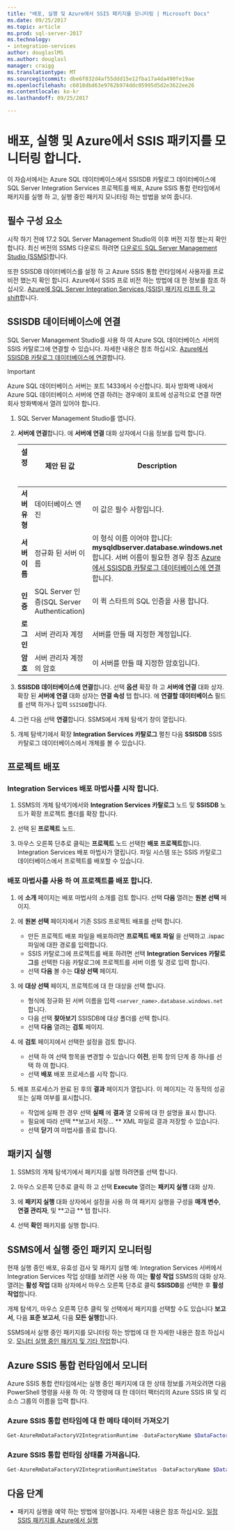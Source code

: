 ```yaml
---
title: "배포, 실행 및 Azure에서 SSIS 패키지를 모니터링 | Microsoft Docs"
ms.date: 09/25/2017
ms.topic: article
ms.prod: sql-server-2017
ms.technology:
- integration-services
author: douglaslMS
ms.author: douglasl
manager: craigg
ms.translationtype: MT
ms.sourcegitcommit: dbe6f832d4af55ddd15e12fba17a4da490fe19ae
ms.openlocfilehash: c6018dbd63e9762b974ddc05995d5d2e3622ee26
ms.contentlocale: ko-kr
ms.lasthandoff: 09/25/2017

---
```

# <a name="deploy-run-and-monitor-an-ssis-package-on-azure"></a>배포, 실행 및 Azure에서 SSIS 패키지를 모니터링 합니다.
이 자습서에서는 Azure SQL 데이터베이스에서 SSISDB 카탈로그 데이터베이스에 SQL Server Integration Services 프로젝트를 배포, Azure SSIS 통합 런타임에서 패키지를 실행 하 고, 실행 중인 패키지 모니터링 하는 방법을 보여 줍니다.

## <a name="prerequisites"></a>필수 구성 요소

시작 하기 전에 17.2 SQL Server Management Studio의 이후 버전 지정 했는지 확인 합니다. 최신 버전의 SSMS 다운로드 하려면 [다운로드 SQL Server Management Studio (SSMS)](https://docs.microsoft.com/sql/ssms/download-sql-server-management-studio-ssms)합니다.

또한 SSISDB 데이터베이스를 설정 하 고 Azure SSIS 통합 런타임에서 사용자를 프로 비전 했는지 확인 합니다. Azure에서 SSIS 프로 비전 하는 방법에 대 한 정보를 참조 하십시오. [Azure에 SQL Server Integration Services (SSIS) 패키지 리프트 하 고 shift](/azure/data-factory/quickstart-lift-shift-ssis-packages-powershell.md)합니다.

## <a name="connect-to-the-ssisdb-database"></a>SSISDB 데이터베이스에 연결

SQL Server Management Studio를 사용 하 여 Azure SQL 데이터베이스 서버의 SSIS 카탈로그에 연결할 수 있습니다. 자세한 내용은 참조 하십시오. [Azure에서 SSISDB 카탈로그 데이터베이스에 연결](ssis-azure-connect-to-catalog-database.md)합니다.

> [!IMPORTANT]
> Azure SQL 데이터베이스 서버는 포트 1433에서 수신합니다. 회사 방화벽 내에서 Azure SQL 데이터베이스 서버에 연결 하려는 경우에이 포트에 성공적으로 연결 하면 회사 방화벽에서 열려 있어야 합니다.

1. SQL Server Management Studio를 엽니다.

2. **서버에 연결**합니다. 에 **서버에 연결** 대화 상자에서 다음 정보를 입력 합니다.

   | 설정       | 제안 된 값 | Description | 
   | ------------ | ------------------ | ------------------------------------------------- | 
   | **서버 유형** | 데이터베이스 엔진 | 이 값은 필수 사항입니다. |
   | **서버 이름** | 정규화 된 서버 이름 | 이 형식 이름 이어야 합니다: **mysqldbserver.database.windows.net**합니다. 서버 이름이 필요한 경우 참조 [Azure에서 SSISDB 카탈로그 데이터베이스에 연결](ssis-azure-connect-to-catalog-database.md)합니다. |
   | **인증** | SQL Server 인증(SQL Server Authentication) | 이 퀵 스타트의 SQL 인증을 사용 합니다. |
   | **로그인** | 서버 관리자 계정 | 서버를 만들 때 지정한 계정입니다. |
   | **암호** | 서버 관리자 계정의 암호 | 이 서버를 만들 때 지정한 암호입니다. |

3. **SSISDB 데이터베이스에 연결**합니다. 선택 **옵션** 확장 하 고 **서버에 연결** 대화 상자. 확장 된 **서버에 연결** 대화 상자는 **연결 속성** 탭 합니다. 에 **연결할 데이터베이스** 필드를 선택 하거나 입력 `SSISDB`합니다.

4. 그런 다음 선택 **연결**합니다. SSMS에서 개체 탐색기 창이 열립니다. 

5. 개체 탐색기에서 확장 **Integration Services 카탈로그** 펼친 다음 **SSISDB** SSIS 카탈로그 데이터베이스에서 개체를 볼 수 있습니다.

## <a name="deploy-a-project"></a>프로젝트 배포

### <a name="start-the-integration-services-deployment-wizard"></a>Integration Services 배포 마법사를 시작 합니다.
1. SSMS의 개체 탐색기에서와 **Integration Services 카탈로그** 노드 및 **SSISDB** 노드가 확장 프로젝트 폴더를 확장 합니다.

2.  선택 된 **프로젝트** 노드.

3.  마우스 오른쪽 단추로 클릭는 **프로젝트** 노드 선택한 **배포 프로젝트**합니다. Integration Services 배포 마법사가 열립니다. 파일 시스템 또는 SSIS 카탈로그 데이터베이스에서 프로젝트를 배포할 수 있습니다.

### <a name="deploy-a-project-with-the-deployment-wizard"></a>배포 마법사를 사용 하 여 프로젝트를 배포 합니다.
1. 에 **소개** 페이지는 배포 마법사의 소개를 검토 합니다. 선택 **다음** 열려는 **원본 선택** 페이지.

2. 에 **원본 선택** 페이지에서 기존 SSIS 프로젝트 배포를 선택 합니다.
    -   만든 프로젝트 배포 파일을 배포하려면 **프로젝트 배포 파일** 을 선택하고 .ispac 파일에 대한 경로를 입력합니다.
    -   SSIS 카탈로그에 프로젝트를 배포 하려면 선택 **Integration Services 카탈로그**를 선택한 다음 카탈로그에 프로젝트를 서버 이름 및 경로 입력 합니다.
    -   선택 **다음** 볼 수는 **대상 선택** 페이지.
  
3.  에 **대상 선택** 페이지, 프로젝트에 대 한 대상을 선택 합니다.
    -   형식에 정규화 된 서버 이름을 입력 `<server_name>.database.windows.net`합니다.
    -   다음 선택 **찾아보기** SSISDB에 대상 폴더를 선택 합니다.
    -   선택 **다음** 열려는 **검토** 페이지.  
  
4.  에 **검토** 페이지에서 선택한 설정을 검토 합니다.
    -   선택 하 여 선택 항목을 변경할 수 있습니다 **이전**, 왼쪽 창의 단계 중 하나를 선택 하 여 합니다.
    -   선택 **배포** 배포 프로세스를 시작 합니다.
  
5.  배포 프로세스가 완료 된 후의 **결과** 페이지가 열립니다. 이 페이지는 각 동작의 성공 또는 실패 여부를 표시합니다.
    -   작업에 실패 한 경우 선택 **실패** 에 **결과** 열 오류에 대 한 설명을 표시 합니다.
    -   필요에 따라 선택 **보고서 저장... ** XML 파일로 결과 저장할 수 있습니다.
    -   선택 **닫기** 여 마법사를 종료 합니다.

## <a name="run-a-package"></a>패키지 실행

1. SSMS의 개체 탐색기에서 패키지를 실행 하려면를 선택 합니다.

2. 마우스 오른쪽 단추로 클릭 하 고 선택 **Execute** 열려는 **패키지 실행** 대화 상자.

3.  에 **패키지 실행** 대화 상자에서 설정을 사용 하 여 패키지 실행을 구성을 **매개 변수**, **연결 관리자**, 및 **고급 ** 탭 합니다.

4.  선택 **확인** 패키지를 실행 합니다.

## <a name="monitor-the-running-package-in-ssms"></a>SSMS에서 실행 중인 패키지 모니터링

현재 실행 중인 배포, 유효성 검사 및 패키지 실행 예: Integration Services 서버에서 Integration Services 작업 상태를 보려면 사용 하 여는 **활성 작업** SSMS의 대화 상자. 열려는 **활성 작업** 대화 상자에서 마우스 오른쪽 단추로 클릭 **SSISDB**를 선택한 후 **활성 작업**합니다.

개체 탐색기, 마우스 오른쪽 단추 클릭 및 선택에서 패키지를 선택할 수도 있습니다 **보고서**, 다음 **표준 보고서**, 다음 **모든 실행**합니다.

SSMS에서 실행 중인 패키지를 모니터링 하는 방법에 대 한 자세한 내용은 참조 하십시오. [모니터 실행 중인 패키지 및 기타 작업](https://docs.microsoft.com/en-us/sql/integration-services/performance/monitor-running-packages-and-other-operations)합니다.

## <a name="monitor-the-azure-ssis-integration-runtime"></a>Azure SSIS 통합 런타임에서 모니터

Azure SSIS 통합 런타임에서는 실행 중인 패키지에 대 한 상태 정보를 가져오려면 다음 PowerShell 명령을 사용 하 여: 각 명령에 대 한 데이터 팩터리의 Azure SSIS IR 및 리소스 그룹의 이름을 입력 합니다.

### <a name="get-metadata-about-the-azure-ssis-integration-runtime"></a>Azure SSIS 통합 런타임에 대 한 메타 데이터 가져오기

```powershell
Get-AzureRmDataFactoryV2IntegrationRuntime -DataFactoryName $DataFactoryName -Name $AzureSsisIRName -ResourceGroupName $ResourceGroupName
```

### <a name="get-the-status-of-the-azure-ssis-integration-runtime"></a>Azure SSIS 통합 런타임 상태를 가져옵니다.

```powershell
Get-AzureRmDataFactoryV2IntegrationRuntimeStatus -DataFactoryName $DataFactoryName -Name $AzureSsisIRName -ResourceGroupName $ResourceGroupName
```

## <a name="next-steps"></a>다음 단계
- 패키지 실행을 예약 하는 방법에 알아봅니다. 자세한 내용은 참조 하십시오. [일정 SSIS 패키지를 Azure에서 실행](ssis-azure-schedule-packages.md)

